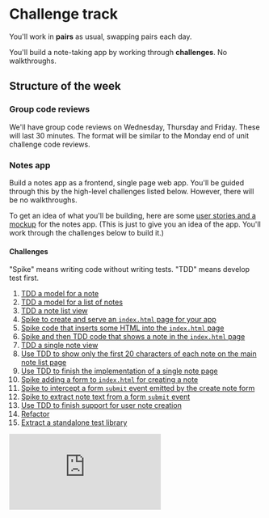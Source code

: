 # Challenge track

You'll work in **pairs** as usual, swapping pairs each day.

You'll build a note-taking app by working through **challenges**.  No walkthroughs.

## Structure of the week

### Group code reviews

We'll have group code reviews on Wednesday, Thursday and Friday.  These will last 30 minutes.  The format will be similar to the Monday end of unit challenge code reviews.

### Notes app

Build a notes app as a frontend, single page web app.  You'll be guided through this by the high-level challenges listed below.  However, there will be no walkthroughs.

To get an idea of what you'll be building, here are some [user stories and a mockup](notes_app_user_stories.md) for the notes app.  (This is just to give you an idea of the app.  You'll work through the challenges below to build it.)

#### Challenges

"Spike" means writing code without writing tests.  "TDD" means develop test first.

1. [TDD a model for a note](01_note_model.md)
2. [TDD a model for a list of notes](02_note_list_model.md)
3. [TDD a note list view](03_note_list_view.md)
4. [Spike to create and serve an `index.html` page for your app](04_index_page.md)
5. [Spike code that inserts some HTML into the `index.html` page](05_insert_html_into_page.md)
6. [Spike and then TDD code that shows a note in the `index.html` page](06_display_note_list.md)
7. [TDD a single note view](07_single_note_view.md)
8. [Use TDD to show only the first 20 characters of each note on the main note list page](08_show_abbreviated_notes_in_note_list_view.md)
9. [Use TDD to finish the implementation of a single note page](09_finish_single_note_page.md)
10. [Spike adding a form to `index.html` for creating a note](10_create_note_form.md)
11. [Spike to intercept a form `submit` event emitted by the create note form](11_intercept_submit_event.md)
12. [Spike to extract note text from a form `submit` event](12_extract_note_text_from_submit_event.md)
13. [Use TDD to finish support for user note creation](13_user_create_note.md)
14. [Refactor](14_refactor.md)
15. [Extract a standalone test library](15_extract_test_library.md)


![Tracking pixel](https://githubanalytics.herokuapp.com/course/further_javascript/00_challenge_track.md)
